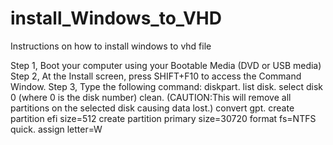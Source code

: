 # install_Windows_to_VHD
Instructions on how to install windows to vhd file

Step 1, Boot your computer using your Bootable Media (DVD or USB media)
Step 2, At the Install screen, press SHIFT+F10 to access the Command Window.
Step 3, Type the following command: 
diskpart.
list disk.
select disk 0 (where 0 is the disk number)
clean.
     (CAUTION:This will remove all partitions on the selected disk causing data lost.)
convert gpt.
create partition efi size=512
create partition primary size=30720
format fs=NTFS quick.
assign letter=W
